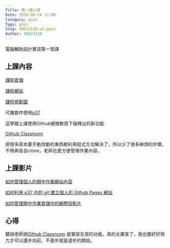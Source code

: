 ```yaml
---
Title: 第一週心得
Date: 2018-09-14 11:00
Category: gain
Tags: gain
Slug: 40623128-w1-gain
Author: 40623128
---
```


電腦輔助設計實習第一堂課

<!-- PELICAN_END_SUMMARY -->

上課內容
----

[課程倉儲](https://github.com/mdecourse/cadp2018/issues)

[課程網站](http://mde.tw/cadp2018/content/index.html)

[課程規劃圖](https://coggle.it/diagram/WzQ9tjCAbqepqWPI/t/%E9%9B%BB%E8%85%A6%E8%BC%94%E5%8A%A9%E8%A8%AD%E8%A8%88%E5%AF%A6%E7%BF%92/7ff3697b0db297209138e7f4ea4d3966eff611b8d3d228fc6aeda2fb112eaf50)

可攜套件使用[p37](http://mde.tw/cadp2018/content/index.html)

這學期上課使用Github被微軟買下後釋出的新功能

[Github Classroom](https://classroom.github.com)

把很多原本要手動改動的東西都利用程式方法解決了，所以少了很多麻煩的步驟，不用再各自clone，老師也更方便管理作業內容。

上課影片
----

[如何管理個人的期中作業網站內容](https://www.youtube.com/watch?v=sD9slKyFNao)

[如何利用 p37 中的 git 建立個人的 Github Pages 網站](https://www.youtube.com/watch?v=ax2ZuPm3YXc)

[如何管理期中作業倉儲中的網際投影片](https://www.youtube.com/watch?v=3SR7vom0YA8)

心得
----

聽說老師說[Github Classroom](https://classroom.github.com) 是實習生寫的功能，真的太厲害了，我也要好好努力才可以邁步向前，不進步就是退步的開始。

